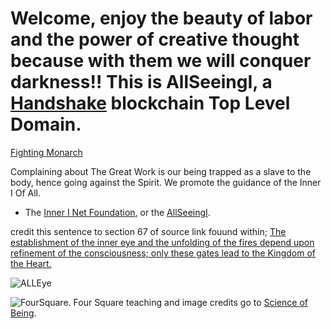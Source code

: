 # Welcome,  enjoy the beauty of labor and the power of creative thought because with them we will conquer darkness!! This is AllSeeingI, a [Handshake](https://handshake.org) blockchain Top Level Domain.

[Fighting Monarch](https://fightingmonarch.com/)

Complaining about The Great Work is our being trapped as a slave to the body, hence going against the Spirit.
We promote the guidance of the Inner I Of All. 

- The [Inner I Net Foundation](http://official.innerinetfoundation.hns.to/), or the [AllSeeingI](http://innerinetfounder.allseeingi.hns.to/).

credit this sentence to section 67 of source link fouund within; [The establishment of the inner eye and the unfolding of the fires depend upon refinement of the consciousness; only these gates lead to the Kingdom of the Heart.](http://agniyoga.org/ay_en/Heart.php)

![ALLEye](https://user-images.githubusercontent.com/37987346/90961195-20c04700-e475-11ea-8dff-8e7e64b55f95.jpg)

![FourSquare](https://user-images.githubusercontent.com/37987346/90961208-3afa2500-e475-11ea-8174-771caca0b879.jpg). Four Square teaching and image credits go to [Science of Being](https://www.scienceofbeing.com/foursquare-teachings).
